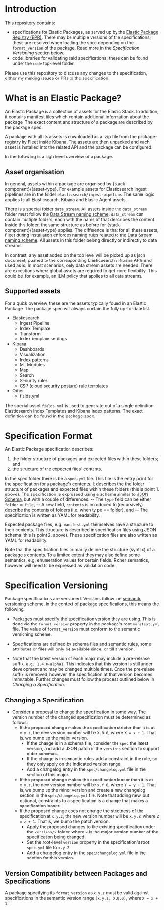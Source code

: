 # Introduction

This repository contains:
* specifications for Elastic Packages, as served up by the [Elastic Package Registry (EPR)](https://github.com/elastic/package-registry). There may be multiple versions of the specifications; these are resolved when loading the spec depending on the `format_version` of the package. Read more in the _Specification Versioning_ section below.
* code libraries for validating said specifications; these can be found under the `code` top-level folder.

Please use this repository to discuss any changes to the specification, either my making issues or PRs to the specification.

# What is an Elastic Package?

An Elastic Package is a collection of assets for the Elastic Stack. In addition, it contains manifest files which contain additional information about the package. The exact content and structure of a package are described by the package spec.

A package with all its assets is downloaded as a .zip file from the package-registry by Fleet inside Kibana. The assets are then unpacked and each asset is installed into the related API and the package can be configured.

In the following is a high level overview of a package.

## Asset organisation

In general, assets within a package are organised by {stack-component}/{asset-type}. For example assets for Elasticsearch ingest pipelines are in the folder `elasticsearch/ingest-pipeline`. The same logic applies to all Elasticsearch, Kibana and Elastic Agent assets.

There is a special folder `data_stream`. All assets inside the `data_stream` folder must follow the [Data Stream naming scheme](https://www.elastic.co/blog/an-introduction-to-the-elastic-data-stream-naming-scheme). `data_stream` can contain multiple folders, each with the name of that describes the content. Inside this folder, the same structure as before for {stack-component}/{asset-type} applies. The difference is that for all these assets, Fleet during installation enforces naming rules related to the [Data Stream naming scheme](https://www.elastic.co/blog/an-introduction-to-the-elastic-data-stream-naming-scheme). All assets in this folder belong directly or indirectly to data streams.

In contrast, any asset added on the top level will be picked up as json document, pushed to the corresponding Elasticsearch / Kibana APIs and used as is. In most scenarios, only data stream assets are needed. There are exceptions where global assets are required to get more flexibility. This could be, for example, an ILM policy that applies to all data streams.

## Supported assets

For a quick overview, these are the assets typically found in an Elastic Package. The package spec will always contain the fully up-to-date list.

* Elasticsearch
  * Ingest Pipeline
  * Index Template
  * Transform
  * Index template settings
* Kibana
  * Dashboards
  * Visualization
  * Index patterns
  * ML Modules
  * Map
  * Search
  * Security rules
  * CSP (cloud security posture) rule templates
* Other
  * fields.yml

The special asset `fields.yml` is used to generate out of a single definition Elasticsearch Index Templates and Kibana index patterns. The exact definition can be found in the package spec.


# Specification Format

An Elastic Package specification describes:
1. the folder structure of packages and expected files within these folders; and
2. the structure of the expected files' contents.

In the spec folder there is be a `spec.yml` file. This file is the entry point for the
 specification for a package's contents. It describes the the folder structure of packages and expected
files within these folders (this is point 1. above). The specification is expressed using a schema similar
to [JSON Schema](https://json-schema.org/), but with a couple of differences:
-- The `type` field can be either `folder` or `file`,
-- A new field, `contents` is introduced to (recursively) describe the contents of folders (i.e. when ty
pe == folder), and
-- The specification is written as YAML for readability.

Expected package files, e.g. `manifest.yml` themselves have a structure to their contents. This structure is described in specification files using JSON schema (this is point 2. above). These specification files are also written as YAML for readability.

Note that the specification files primarily define the structure (syntax) of a package's contents. To a limited extent they may also define some semantics, e.g. enumeration values for certain fields. Richer semantics, however, will need to be expressed as validation code.

# Specification Versioning

Package specifications are versioned. Versions follow the [semantic versioning](https://semver.org/) scheme. In the context of package specifications, this means the following.

* Packages must specify the specification version they are using. This is done via the `format_version` property in the package's root `manifest.yml` file. The value of `format_version` must conform to the semantic versioning scheme.

* Specifications are defined by schema files and semantic rules, some attributes or files will only be available since, or till a version.

* Note that the latest version of each major may include a pre-release suffix, `e.g. 1.4.0-alpha1`. This indicates that this version is still under development and may be changed multiple times. Once the pre-relase suffix is removed, however, the specification at that version becomes immutable. Further changes must follow the process outlined below in _Changing a Specification_.

## Changing a Specification

* Consider a proposal to change the specification in some way. The version number of the changed specification must be determined as follows:
  * If the proposed change makes the specification stricter than it is at `x.y.z`, the new version number will be `X.0.0`, where `X = x + 1`. That is, we bump up the major version. 
     * If the change is in a schema file, consider the `spec` the latest
       version, and add a JSON patch in the `versions` section to support older
       schemas.
     * If the change is in semantic rules, add a constraint in the rule, so they only apply on
       the indicated version range.
     * Add a changelog entry in the `spec/changelog.yml` file in the section of this major.
  * If the proposed change makes the specification looser than it is at `x.y.z`, the new version number will be `x.Y.0`, where `Y = y + 1`. That is, we bump up the minor version and create a new changelog section in the `spec/changelog.yml` file. Note that adding new, but optional, constraints to a specification is a change that makes a specification looser.
  * If the proposed change does not change the strictness of the specification at `x.y.z`, the new version number will be `x.y.Z`, where `Z = z + 1`. That is, we bump the patch version.
     * Apply the proposed changes to the existing specification under the `versions/x` folder, where `x` is the major version number of the specification being changed. 
     * Set the root-level `version` property in the specification's root `spec.yml` file to `x.y.Z`.
     * Add a changelog entry in the `spec/changelog.yml` file in the section for
       this version.

## Version Compatibility between Packages and Specifications

A package specifying its `format_version` as `x.y.z` must be valid against specifications in the semantic version range `[x.y.z, X.0.0)`, where `X = x + 1`.
